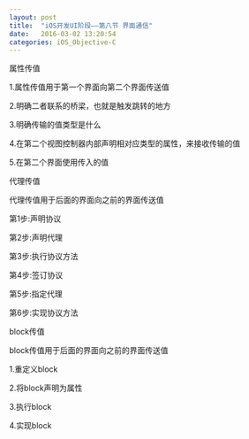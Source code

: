 ```yaml
---
layout: post
title:  "iOS开发UI阶段——第八节 界面通信"
date:   2016-03-02 13:20:54
categories: iOS_Objective-C
---
```


属性传值

1.属性传值用于第一个界面向第二个界面传送值

2.明确二者联系的桥梁，也就是触发跳转的地方

3.明确传输的值类型是什么

4.在第二个视图控制器内部声明相对应类型的属性，来接收传输的值

5.在第二个界面使用传入的值

代理传值

代理传值用于后面的界面向之前的界面传送值

第1步:声明协议 

第2步:声明代理 

第3步:执行协议方法 

第4步:签订协议 

第5步:指定代理 

第6步:实现协议方法

block传值

block传值用于后面的界面向之前的界面传送值

1.重定义block 

2.将block声明为属性 

3.执行block 

4.实现block